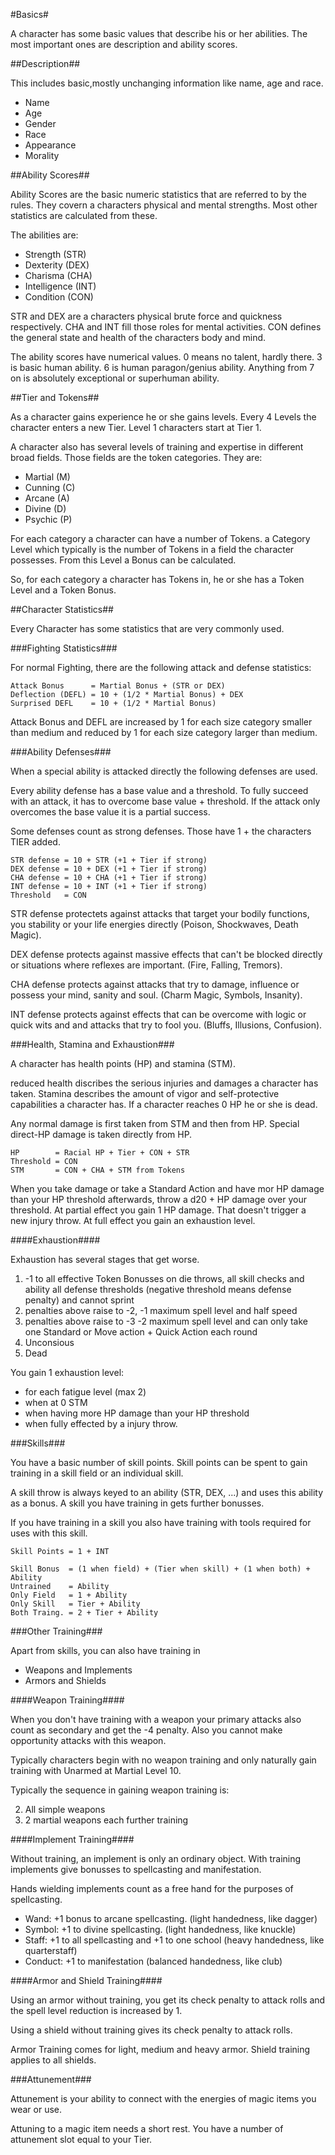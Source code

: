 #Basics#

A character has some basic values that describe his or her abilities.
The most important ones are description and ability scores.

##Description##

This includes basic,mostly unchanging information like name, age and race.

- Name
- Age
- Gender
- Race
- Appearance
- Morality

##Ability Scores##

Ability Scores are the basic numeric statistics that are referred to by the rules. They covern a characters physical and mental strengths.
Most other statistics are calculated from these.

The abilities are:
- Strength (STR)
- Dexterity (DEX)
- Charisma (CHA)
- Intelligence (INT)
- Condition (CON)

STR and DEX are a characters physical brute force and quickness respectively. CHA and INT fill those roles for mental activities. CON defines the general state and health of the characters body and mind.

The ability scores have numerical values. 0 means no talent, hardly there. 3 is basic human ability. 6 is human paragon/genius ability. Anything from 7 on is absolutely exceptional or superhuman ability.

##Tier and Tokens##

As a character gains experience he or she gains levels. Every 4 Levels the character enters a new Tier. Level 1 characters start at Tier 1.

A character also has several levels of training and expertise in different broad fields. Those fields are the token categories. They are:

- Martial (M)
- Cunning (C)
- Arcane (A)
- Divine (D)
- Psychic (P)

For each category a character can have a number of Tokens.
a Category Level which typically is the number of Tokens in a field the character possesses. From this Level a Bonus can be calculated.

So, for each category a character has Tokens in, he or she has a Token Level and a Token Bonus.

##Character Statistics##

Every Character has some statistics that are very commonly used. 

###Fighting Statistics###

For normal Fighting, there are the following attack and defense statistics:

    Attack Bonus      = Martial Bonus + (STR or DEX)
    Deflection (DEFL) = 10 + (1/2 * Martial Bonus) + DEX
    Surprised DEFL    = 10 + (1/2 * Martial Bonus)

Attack Bonus and DEFL are increased by 1 for each size category smaller than medium and reduced by 1 for each size category larger than medium.

###Ability Defenses###

When a special ability is attacked directly the following defenses are used.

Every ability defense has a base value and a threshold. To fully succeed with an attack, it has to overcome base value + threshold. If the attack only overcomes the base value it is a partial success.

Some defenses count as strong defenses. Those have 1 + the characters TIER added.

    STR defense = 10 + STR (+1 + Tier if strong)
    DEX defense = 10 + DEX (+1 + Tier if strong)
    CHA defense = 10 + CHA (+1 + Tier if strong)
    INT defense = 10 + INT (+1 + Tier if strong)
    Threshold   = CON

STR defense protectets against attacks that target your bodily functions, you stability or your life energies directly (Poison, Shockwaves, Death Magic).

DEX defense protects against massive effects that can't be blocked directly or situations where reflexes are important. (Fire, Falling, Tremors).

CHA defense protects against attacks that try to damage, influence or possess your mind, sanity and soul. (Charm Magic, Symbols, Insanity).

INT defense protects against effects that can be overcome with logic or quick wits and and attacks that try to fool you. (Bluffs, Illusions, Confusion).

###Health, Stamina and Exhaustion###

A character has health points (HP) and stamina (STM).

reduced health discribes the serious injuries and damages a character has taken. Stamina describes the amount of vigor and self-protective capabilities a character has. If a character reaches 0 HP he or she is dead.

Any normal damage is first taken from STM and then from HP. Special direct-HP damage is taken directly from HP.

    HP        = Racial HP + Tier + CON + STR
    Threshold = CON
    STM       = CON + CHA + STM from Tokens

When you take damage or take a Standard Action and have mor HP damage than your HP threshold afterwards, throw a d20 + HP damage over your threshold. At partial effect you gain 1 HP damage. That doesn't trigger a new injury throw. At full effect you gain an exhaustion level.

####Exhaustion####

Exhaustion has several stages that get worse.

1. -1 to all effective Token Bonusses on die throws, all skill checks and ability all defense thresholds (negative threshold means defense penalty) and cannot sprint
2. penalties above raise to -2, -1 maximum spell level and half speed
3. penalties above raise to -3 -2 maximum spell level and can only take one Standard or Move action + Quick Action each round
4. Unconsious
5. Dead

You gain 1 exhaustion level:

- for each fatigue level (max 2)
- when at 0 STM
- when having more HP damage than your HP threshold
- when fully effected by a injury throw.

###Skills###

You have a basic number of skill points. Skill points can be spent to gain training in a skill field or an individual skill.

A skill throw is always keyed to an ability (STR, DEX, ...) and uses this ability as a bonus. A skill you have training in gets further bonusses.

If you have training in a skill you also have training with tools required for uses with this skill.

    Skill Points = 1 + INT

    Skill Bonus  = (1 when field) + (Tier when skill) + (1 when both) + Ability
    Untrained    = Ability
    Only Field   = 1 + Ability
    Only Skill   = Tier + Ability
    Both Traing. = 2 + Tier + Ability

###Other Training###

Apart from skills, you can also have training in

- Weapons and Implements
- Armors and Shields

####Weapon Training####

When you don't have training with a weapon your primary attacks also count as secondary and get the -4 penalty. Also you cannot make opportunity attacks with this weapon.

Typically characters begin with no weapon training and only naturally gain training with Unarmed at Martial Level 10.

Typically the sequence in gaining weapon training is:

2. All simple weapons
3. 2 martial weapons each further training

####Implement Training####

Without training, an implement is only an ordinary object. With training implements give bonusses to spellcasting and manifestation.

Hands wielding implements count as a free hand for the purposes of spellcasting.

- Wand: +1 bonus to arcane spellcasting. (light handedness, like dagger)
- Symbol: +1 to divine spellcasting. (light handedness, like knuckle)
- Staff: +1 to all spellcasting and +1 to one school (heavy handedness, like quarterstaff)
- Conduct: +1 to manifestation (balanced handedness, like club)

####Armor and Shield Training####

Using an armor without training, you get its check penalty to attack rolls and the spell level reduction is increased by 1.

Using a shield without training gives its check penalty to attack rolls.

Armor Training comes for light, medium and heavy armor. Shield training applies to all shields.

###Attunement###

Attunement is your ability to connect with the energies of magic items you wear or use.

Attuning to a magic item needs a short rest. You have a number of attunement slot equal to your Tier.
